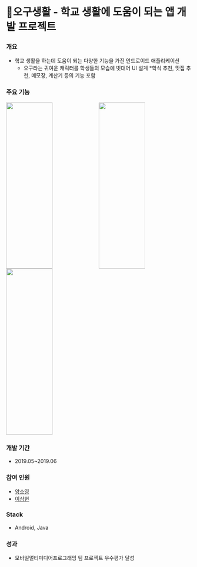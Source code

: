 # 🔎오구생활 - 학교 생활에 도움이 되는 앱 개발 프로젝트

### 개요
* 학교 생활을 하는데 도움이 되는 다양한 기능을 가진 안드로이드 애플리케이션
  * 오구라는 귀여운 캐릭터를 학생들의 모습에 빗대어 UI 설계
  *학식 추천, 맛집 추천, 메모장, 계산기 등의 기능 포함

### 주요 기능 
<img src="https://user-images.githubusercontent.com/46698840/94365224-02033f00-010a-11eb-9ac8-e2b481be14d6.png" width="50%" height="450"><img src="https://user-images.githubusercontent.com/46698840/94365223-fb74c780-0109-11eb-89fb-78fe7cee7b65.png" width="50%" height="450"><img src="https://user-images.githubusercontent.com/46698840/94365220-f6b01380-0109-11eb-8887-ca2a42bbb49e.png" width="50%" height="450">

### 개발 기간
* 2019.05~2019.06

### 참여 인원
* [양소영](https://github.com/YangSSo51)
* [이상현](https://github.com/kimkuan)

### Stack
* Android, Java

### 성과
* 모바일멀티미디어프로그래밍 팀 프로젝트 우수평가 달성

